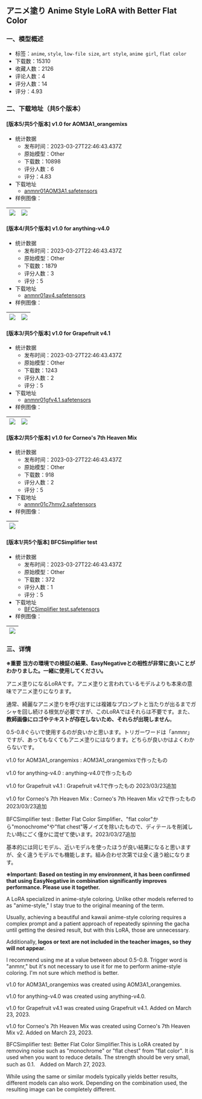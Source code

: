 ## アニメ塗り Anime Style LoRA with Better Flat Color
### 一、模型概述

- 标签：`anime`, `style`, `low-file size`, `art style`, `anime girl`, `flat color`
- 下载数：15310
- 收藏人数：2126
- 评论人数：4
- 评分人数：14
- 评分：4.93

### 二、下载地址（共5个版本）

#### [版本5/共5个版本] v1.0 for AOM3A1_orangemixs

- 统计数据
  - 发布时间：2023-03-27T22:46:43.437Z
  - 原始模型：Other
  - 下载数：10898
  - 评分人数：6
  - 评分：4.83
- 下载地址
  - [anmnr01AOM3A1.safetensors](https://civitai.com/api/download/models/27439)
- 样例图像：

| <img src="https://image.civitai.com/xG1nkqKTMzGDvpLrqFT7WA/a3a569a1-ff75-44e5-964c-01bfcfb0c800/width=450/302021.jpeg" /> | <img src="https://image.civitai.com/xG1nkqKTMzGDvpLrqFT7WA/8c9671c1-0001-4675-cf5c-67e0efbbdb00/width=450/302022.jpeg" /> |
| ---- | ---- |

#### [版本4/共5个版本] v1.0 for anything-v4.0

- 统计数据
  - 发布时间：2023-03-27T22:46:43.437Z
  - 原始模型：Other
  - 下载数：1879
  - 评分人数：3
  - 评分：5
- 下载地址
  - [anmnr01av4.safetensors](https://civitai.com/api/download/models/27440)
- 样例图像：

| <img src="https://image.civitai.com/xG1nkqKTMzGDvpLrqFT7WA/f75be409-2e90-43c9-44ef-db4ef49bfd00/width=450/302024.jpeg" /> | <img src="https://image.civitai.com/xG1nkqKTMzGDvpLrqFT7WA/ec26fe29-3ac6-4b02-1c0e-d578244bdf00/width=450/302090.jpeg" /> |
| ---- | ---- |

#### [版本3/共5个版本] v1.0 for Grapefruit v4.1

- 统计数据
  - 发布时间：2023-03-27T22:46:43.437Z
  - 原始模型：Other
  - 下载数：1243
  - 评分人数：2
  - 评分：5
- 下载地址
  - [anmnr01gfv4.1.safetensors](https://civitai.com/api/download/models/27657)
- 样例图像：

| <img src="https://image.civitai.com/xG1nkqKTMzGDvpLrqFT7WA/09f067bf-e8e8-4098-b84f-615687bbfb00/width=450/304828.jpeg" /> | <img src="https://image.civitai.com/xG1nkqKTMzGDvpLrqFT7WA/87ac21c8-ae3e-41de-2e4a-adef0137db00/width=450/305052.jpeg" /> |
| ---- | ---- |

#### [版本2/共5个版本] v1.0 for Corneo's 7th Heaven Mix

- 统计数据
  - 发布时间：2023-03-27T22:46:43.437Z
  - 原始模型：Other
  - 下载数：918
  - 评分人数：2
  - 评分：5
- 下载地址
  - [anmnr01c7hmv2.safetensors](https://civitai.com/api/download/models/27658)
- 样例图像：

| <img src="https://image.civitai.com/xG1nkqKTMzGDvpLrqFT7WA/136723e4-a061-4da7-0be1-ad2c8e62ba00/width=450/304829.jpeg" /> |
| ---- |

#### [版本1/共5个版本] BFCSimplifier test

- 统计数据
  - 发布时间：2023-03-27T22:46:43.437Z
  - 原始模型：Other
  - 下载数：372
  - 评分人数：1
  - 评分：5
- 下载地址
  - [BFCSimplifier test.safetensors](https://civitai.com/api/download/models/29960)
- 样例图像：

| <img src="https://image.civitai.com/xG1nkqKTMzGDvpLrqFT7WA/604e82f3-9599-4557-e7e1-d3c735724000/width=450/339870.jpeg" /> |
| ---- |


### 三、详情
<p><strong>※重要 当方の環境での検証の結果、EasyNegativeとの相性が非常に良いことがわかりました。一緒に使用してください。</strong></p><p>アニメ塗りになるLoRAです。アニメ塗りと言われているモデルよりも本来の意味でアニメ塗りになります。</p><p>通常、綺麗なアニメ塗りを呼び出すには複雑なプロンプトと当たりが出るまでガシャを回し続ける根気が必要ですが、このLoRAではそれらは不要です。また、<strong>教師画像にロゴやテキストが存在しないため、それらが出現しません</strong>。</p><p>0.5-0.8ぐらいで使用するのが良いかと思います。トリガーワードは「anmnr」ですが、あってもなくてもアニメ塗りにはなります。どちらが良いかはよくわからないです。</p><p></p><p>v1.0 for AOM3A1_orangemixs : AOM3A1_orangemixsで作ったもの</p><p>v1.0 for anything-v4.0 : anything-v4.0で作ったもの</p><p>v1.0 for Grapefruit v4.1 : Grapefruit v4.1で作ったもの 2023/03/23追加</p><p>v1.0 for Corneo's 7th Heaven Mix : Corneo's 7th Heaven Mix v2で作ったもの 2023/03/23追加</p><p>BFCSimplifier test : Better Flat Color Simplifier、"flat color"から"monochrome"や"flat chest"等ノイズを除いたもので、ディテールを削減したい時にごく僅かに混ぜて使います。2023/03/27追加</p><p></p><p>基本的には同じモデル、近いモデルを使ったほうが良い結果になると思いますが、全く違うモデルでも機能します。組み合わせ次第では全く違う絵になります。</p><p></p><p><strong>※Important: Based on testing in my environment, it has been confirmed that using EasyNegative in combination significantly improves performance. Please use it together.</strong></p><p></p><p>A LoRA specialized in anime-style coloring. Unlike other models referred to as "anime-style," I stay true to the original meaning of the term.</p><p>Usually, achieving a beautiful and kawaii anime-style coloring requires a complex prompt and a patient approach of repeatedly spinning the gacha until getting the desired result, but with this LoRA, those are unnecessary.</p><p>Additionally,<strong> logos or text are not included in the teacher images, so they will not appear</strong>.</p><p>I recommend using me at a value between about 0.5-0.8. Trigger word is "anmnr," but it's not necessary to use it for me to perform anime-style coloring. I'm not sure which method is better.</p><p></p><p>v1.0 for AOM3A1_orangemixs was created using AOM3A1_orangemixs.</p><p>v1.0 for anything-v4.0 was created using anything-v4.0.</p><p>v1.0 for Grapefruit v4.1 was created using Grapefruit v4.1. Added on March 23, 2023.</p><p>v1.0 for Corneo's 7th Heaven Mix was created using Corneo's 7th Heaven Mix v2. Added on March 23, 2023.</p><p>BFCSimplifier test: Better Flat Color Simplifier.This is LoRA created by removing noise such as "monochrome" or "flat chest" from "flat color". It is used when you want to reduce details. The strength should be very small, such as 0.1.　Added on March 27, 2023.</p><p></p><p>While using the same or similar models typically yields better results, different models can also work. Depending on the combination used, the resulting image can be completely different.</p>